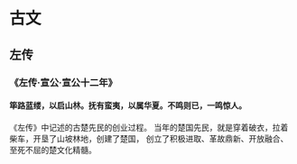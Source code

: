 # 古文


## 左传
### 《左传·宣公·宣公十二年》
#### 筚路蓝缕，以启山林。抚有蛮夷，以属华夏。不鸣则已，一鸣惊人。
《左传》中记述的古楚先民的创业过程。
当年的楚国先民，就是穿着破衣，拉着柴车，开垦了山坡林地，创建了楚国，
创立了积极进取、革故鼎新、开放融合、至死不屈的楚文化精髓。
